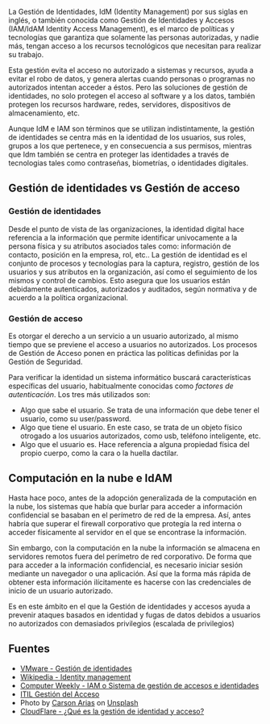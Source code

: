 La Gestión de Identidades, IdM (Identity Management) por sus siglas en inglés, o también conocida como Gestión de Identidades y Accesos (IAM/IdAM Identity Access Management), es el marco de políticas y tecnologías que garantiza que solamente las personas autorizadas, y nadie más, tengan acceso a los recursos tecnológicos que necesitan para realizar su trabajo.

Esta gestión evita el acceso no autorizado a sistemas y recursos, ayuda a evitar el robo de datos, y genera alertas cuando personas o programas no autorizados intentan acceder a éstos. Pero las soluciones de gestión de identidades, no solo protegen el acceso al software y a los datos, también protegen los recursos hardware, redes, servidores, dispositivos de almacenamiento, etc.

Aunque IdM e IAM son términos que se utilizan indistintamente, la gestión de identidades se centra más en la identidad de los usuarios, sus roles, grupos a los que pertenece, y en consecuencia a sus permisos, mientras que Idm también se centra en proteger las identidades a través de tecnologias tales como contraseñas, biometrías, o identidades digitales.

## Gestión de identidades vs Gestión de acceso

### Gestión de identidades

Desde el punto de vista de las organizaciones, la identidad digital hace referencia a la información que permite identificar univocamente a la persona física y su atributos asociados tales como: información de contacto, posición en la empresa, rol, etc.. La gestión de identidad es el conjunto de procesos y tecnologías para la captura, registro, gestión de los usuarios y sus atributos en la organización, así como el seguimiento de los mismos y control de cambios. Esto asegura que los usuarios están debidamente autenticados, autorizados y auditados, según normativa y de acuerdo a la política organizacional.

### Gestión de acceso

Es otorgar el derecho a un servicio a un usuario autorizado, al mismo tiempo que se previene el acceso a usuarios no autorizados. Los procesos de Gestión de Acceso ponen en práctica las políticas definidas por la Gestión de Seguridad.

Para verificar la identidad un sistema informático buscará características específicas del usuario, habitualmente conocidas como _factores de autenticación_. Los tres más utilizados son:

* Algo que sabe el usuario. Se trata de una información que debe tener el usuario, como su user/password.
* Algo que tiene el usuario. En este caso, se trata de un objeto físico otrogado a los usuarios autorizados, como usb, teléfono inteligente, etc.
* Algo que el usuario es. Hace referencia a alguna propiedad física del propio cuerpo, como la cara o la huella dactilar.

## Computación en la nube e IdAM

Hasta hace poco, antes de la adopción generalizada de la computación en la nube, los sistemas que había que burlar para acceder a información confidencial se basaban en el perímetro de red de la empresa. Así, antes habría que superar el firewall corporativo que protegía la red interna o acceder físicamente al servidor en el que se encontrase la información.

Sin embargo, con la computación en la nube la información se almacena en servidores remotos fuera del perímetro de red corporativo. De forma que para acceder a la información confidencial, es necesario iniciar sesión mediante un navegador o una aplicación. Así que la forma más rápida de obtener esta información ilícitamente es hacerse con las credenciales de inicio de un usuario autorizado.

Es en este ámbito en el que la Gestión de identidades y accesos ayuda a prevenir ataques basados en identidad y fugas de datos debidos a usuarios no autorizados con demasiados privilegios (escalada de privilegios)


## Fuentes

* [VMware - Gestión de identidades](https://www.vmware.com/es/topics/glossary/content/identity-management.html)
* [Wikipedia - Identity management](https://en.wikipedia.org/wiki/Identity_management)
* [Computer Weekly - IAM o Sistema de gestión de accesos e identidades](https://www.computerweekly.com/es/definicion/IAM-o-Sistema-de-gestion-de-accesos-e-identidades)
* [ITIL Gestión del Acceso](https://wiki.es.it-processmaps.com/index.php/ITIL_Gestion_del_Acceso)
* Photo by <a href="https://unsplash.com/@carsonarias?utm_source=unsplash&utm_medium=referral&utm_content=creditCopyText">Carson Arias</a> on <a href="https://unsplash.com/s/photos/identity?utm_source=unsplash&utm_medium=referral&utm_content=creditCopyText">Unsplash</a>
* [CloudFlare - ¿Qué es la gestión de identidad y acceso?](https://www.cloudflare.com/es-es/learning/access-management/what-is-identity-and-access-management/)